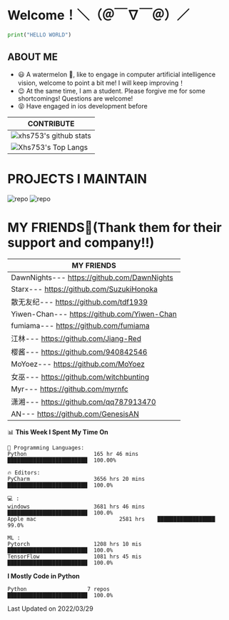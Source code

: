 # Welcome！＼（＠￣∇￣＠）／
```python
print("HELLO WORLD")
```
## ABOUT ME
- 😃 A watermelon 🍉, like to engage in 
computer artificial intelligence vision, 
welcome to point a bit me! 
I will keep improving！
- 😉 At the same time, I am a student. Please forgive me for some shortcomings! 
Questions are welcome!
- 😝 Have engaged in ios development before

|CONTRIBUTE
|-------------
|![xhs753's github stats](https://github-readme-stats.vercel.app/api?username=starxsky&show_icons=true&theme=radical&line_height=20)
|![Xhs753's Top Langs](https://github-readme-stats.vercel.app/api/top-langs/?username=starxsky&layout=compact&theme=radical&card_width=270) 




# PROJECTS I MAINTAIN
![ repo](https://github-readme-stats.vercel.app/api/pin/?username=starxsky&repo=GPT-2)
![ repo](https://github-readme-stats.vercel.app/api/pin/?username=floattech&repo=AI-Bot)



# MY FRIENDS🤗(Thank them for their support and company!!)
|MY FRIENDS
|-------------------------------------------|
| DawnNights--- https://github.com/DawnNights |
| Starx--- https://github.com/SuzukiHonoka
| 散无友纪--- https://github.com/tdf1939
| Yiwen-Chan--- https://github.com/Yiwen-Chan
| fumiama--- https://github.com/fumiama
| 江林--- https://github.com/Jiang-Red
| 樱酱--- https://github.com/940842546
| MoYoez--- https://github.com/MoYoez
| 女巫--- https://github.com/witchbunting
| Myr--- https://github.com/myrnfc
| 潇湘--- https://github.com/qq787913470
| AN--- https://github.com/GenesisAN


<!--START_SECTION:waka-->
📊 **This Week I Spent My Time On** 
```text
💬 Programming Languages: 
Python                     165 hr 46 mins      █████████████████████████  100.00% 

🔥 Editors: 
PyCharm                    3656 hrs 20 mins    █████████████████████████  100.0%

💻 : 
windows                    3681 hrs 46 mins    █████████████████████████  100.0%
Apple mac                          2581 hrs    ██████████████████          99.0%

ML :
Pytorch                    1208 hrs 10 mis     █████████████████████████  100.0%
TensorFlow                 1081 hrs 45 mis     █████████████████████████  100.0%
```
**I Mostly Code in Python** 
```text
Python                   7 repos               █████████████████████████  100.0% 
```
 Last Updated on 2022/03/29
<!--END_SECTION:waka-->
